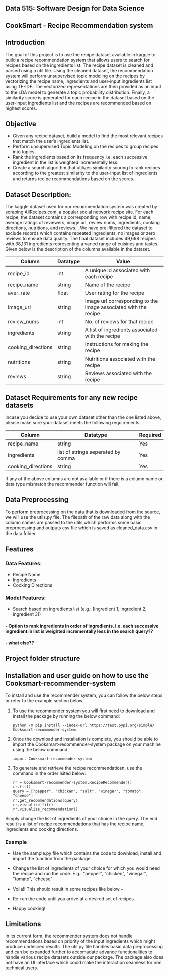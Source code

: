 ## Data 515: Software Design for Data Science

## CookSmart - Recipe Recommendation system

## Introduction 

The goal of this project is to use the recipe dataset available in kaggle to build a recipe recommendation system that allows users to search for recipes based on the ingredients list. The recipe dataset is cleaned and parsed using a util file. Using the cleaned dataset, the recommendation system will perform unsupervised topic modeling on the recipes by vectorizing the recipe name, ingredients and user-input ingredients list using TF-IDF. The vectorized representations are then provided as an input to the LDA model to generate a topic probability distribution. Finally, a similarity score is generated for each recipe in the dataset based on the user-input ingredients list and the recipes are recommended based on highest scores. 


## Objective

- Given any recipe dataset, build a model to find the most relevant recipes that match the user’s ingredients list.
- Perform unsupervised Topic Modeling on the recipes to group recipes into topics.
- Rank the ingredients based on its frequency i.e. each successive ingredient in the list is weighted incrementally less.
- Create a search algorithm that utilizes similarity scoring to rank recipes according to the greatest similarity to the user-input list of ingredients and returns recipe recommendations based on the scores. 


## Dataset Description:

The kaggle dataset used for our recommendation system was created by scraping AllRecipes.com, a popular social network recipe site. For each recipe, the dataset contains a corresponding row with recipe id, name, average ratings of reviewers, image url, review nums, ingredients, cooking directions, nutritions, and reviews. . We have pre-filtered the dataset to exclude records which contains repeated ingredients, no images or zero reviews to ensure data quality. The final dataset includes 49,698 recipes with 38,131 ingredients representing a varied range of cuisines and tastes. Given below is the description of the columns available in the dataset.

| Column | Datatype | Value |
| ------ | -------- | ----- |
| recipe_id | int | A unique id associated with each recipe |
| recipe_name | string | Name of the recipe |
| aver_rate | float | User rating for the recipe |
| image_url | string | Image url corresponding to the image associated with the recipe |
| review_nums | int | No. of reviews for that recipe |
| ingredients | string | A list of ingredients associated with the recipe |
| cooking_directions | string | Instructions for making the recipe |
| nutritions | string | Nutritions associated with the recipe |
| reviews | string | Reviews associated with the recipe |


## Dataset Requirements for any new recipe datasets

Incase you decide to use your own dataset other than the one listed above, please make sure your dataset meets the following requirements:

| Column | Datatype | Required |
| ------ | -------- | -------- |
| recipe_name | string | Yes |
| ingredients | list of strings seperated by comma | Yes |
| cooking_directions | string | Yes |

If any of the above columns are not available or if there is a column name or data type mismatch the recommender function will fail.

## Data Preprocessing

To perform preprocessing on the data that is downloaded from the source, we will use the utils.py file. The filepath of the raw data along with the column names are passed to the utils which performs some basic preprocessing and outputs csv file which is saved as cleaned_data.csv in the data folder.

## Features

### Data Features:

- Recipe Name
- Ingredients
- Cooking Directions

### Model Features:

- Search based on ingredients list (e.g.: [ingredient 1, ingredient 2, ingredient 3])
#### - Option to rank ingredients in order of ingredients. i.e. each successive ingredient in list is weighted incrementally less in the search query??
#### - what else??


## Project folder structure


## Installation and user guide on how to use the Cooksmart-recommender-system

To install and use the recommender system, you can follow the below steps or refer to the example section below.

1. To use the recommender system you will first need to download and install the package by running the below command:

   ```python -m pip install --index-url https://test.pypi.org/simple/ Cooksmart-recommender-system```

2. Once the download and installation is complete, you should be able to import the Cooksmart-recommender-system package on your machine using the below command:

   ```import Cooksmart-recommender-system```

3. To generate and retrieve the recipe recommendatiosn, use the command in the order lsited below:
   
   ```
   rr = Cooksmart-recommender-system.RecipeRecommender()
   rr.fit()
   query = ["pepper", "chicken", "salt", "vinegar", "tomato", "cheese"]
   rr.get_recommendations(query)
   rr.visualize_fit()
   rr.visualize_recommendation()
   ```
  Simply change the list of ingredients of your choice in the query. The end result is a list of recipe recommendations that has the recipe name, ingredients and cooking directions.


### Example

- Use the sample.py file which contains the code to download, install and import the function from the package.
- Change the list of ingredients of your choice for which you would need the recipe and run the code.
	   E.g.: "pepper", "chicken", "vinegar", "tomato", "cheese"
- Voila!! This should result in some recipes like below –


- Re-run the code until you arrive at a desired set of recipes.
- Happy cooking!! 


## Limitations

In its current form, the recommender system does not handle recommendations based on priority of the input ingredients which might produce undesired results. The util.py file handles basic data preprocessing and can be expanded further to accomadate advance functionalities to handle various recipe datasets outside our package. The package also does not have an UI interface which could make the interaction seamless for non technical users. 








